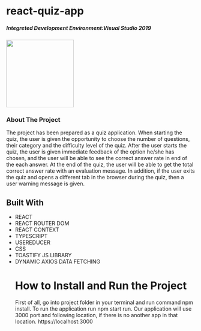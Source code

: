 # react-quiz-app

#####  Integreted Development Environment:Visual Studio 2019  


 
 <img width="180" src="https://user-images.githubusercontent.com/48107744/188961937-671739fd-37b3-4d4b-a347-eb4943a74be4.jpg" >

### About The Project

The project has been prepared as a quiz application. When starting the quiz, the user is given the opportunity to choose the number of questions, their category and the difficulty level of the quiz. After the user starts the quiz, the user is given immediate feedback of the option he/she has chosen, and the user will be able to see the correct answer rate in end of the each answer. At the end of the quiz, the user will be able to get the total correct answer rate with an evaluation message. In addition, if the user exits the quiz and opens a different tab in the browser during the quiz, then a user warning message is given.

## Built With

<ul>

<li>REACT</li>
<li>REACT ROUTER DOM</li>
<li>REACT CONTEXT</li>
<li>TYPESCRIPT</li>
<li>USEREDUCER</li>
<li>CSS</li>
<li>TOASTIFY JS LIBRARY</li>
<li>DYNAMIC AXIOS DATA FETCHING</li>

# How to Install and Run the Project
First of all, go into project folder in your terminal and run command npm install.
To run the application run npm start run. Our application will use 3000 port and
following location, if there is no another app in that location.
https://localhost:3000

